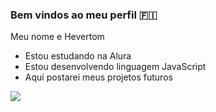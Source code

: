 ### Bem vindos ao meu perfil 🇫🇮

Meu nome e Hevertom

- Estou estudando na Alura
- Estou desenvolvendo linguagem JavaScript
- Aqui postarei meus projetos futuros

![](https://tenor.com/pt-BR/view/ссср-gif-21034412)
